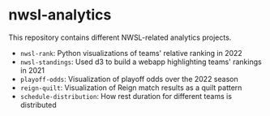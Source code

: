 # nwsl-analytics

This repository contains different NWSL-related analytics projects.

* `nwsl-rank`: Python visualizations of teams' relative ranking in 2022
* `nwsl-standings`: Used d3 to build a webapp highlighting teams' rankings in 2021
* `playoff-odds`: Visualization of playoff odds over the 2022 season
* `reign-quilt`: Visualization of Reign match results as a quilt pattern
* `schedule-distribution`: How rest duration for different teams is distributed